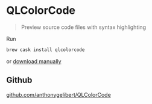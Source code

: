 ---
---

# QLColorCode

> Preview source code files with syntax highlighting

Run

```sh
brew cask install qlcolorcode
```

or [download manually](https://github.com/anthonygelibert/QLColorCode/releases/latest)

## Github

[github.com/anthonygelibert/QLColorCode](https://github.com/anthonygelibert/QLColorCode)
